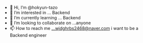 - 👋 Hi, I’m @hokyun-tazo
- 👀 I’m interested in ... Backend
- 🌱 I’m currently learning ... Backend
- 💞️ I’m looking to collaborate on ...anyone
- 📫 How to reach me ...wjdghrbs2468@naver.com
i want to be a Backend engineer 
<!---
hokyun-tazo/hokyun-tazo is a ✨ special ✨ repository because its `README.md` (this file) appears on your GitHub profile.
You can click the Preview link to take a look at your changes.
--->
